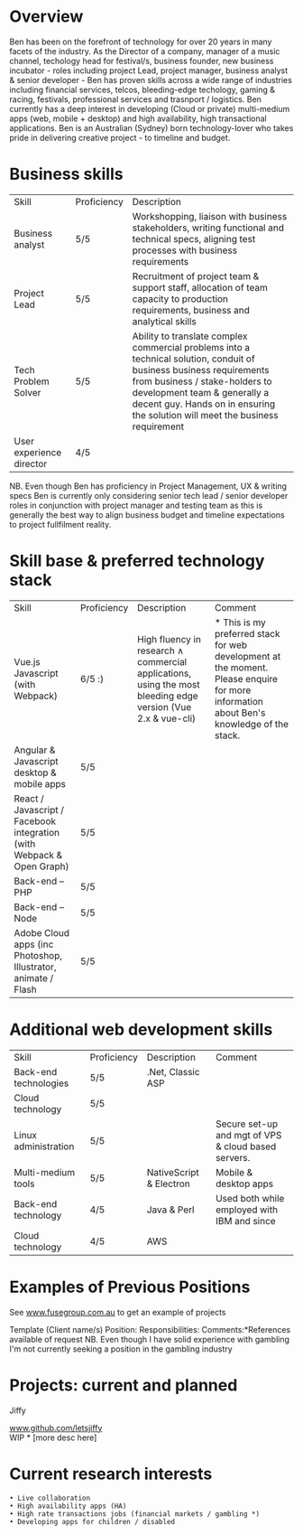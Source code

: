 # Overview
Ben has been on the forefront of technology for over 20 years in many facets of the industry. As the Director of a company, manager of a music channel, techology head for festival/s, business founder, new business incubator - roles including project Lead, project manager, business analyst & senior developer - Ben has proven skills across a wide range of industries including financial services, telcos, bleeding-edge techology, gaming & racing, festivals, professional services and trasnport / logistics.
Ben currently has a deep interest in developing (Cloud or private) multi-medium apps (web, mobile + desktop) and high availability, high transactional applications. Ben is an Australian (Sydney) born technology-lover who takes pride in delivering creative project - to timeline and budget.

# Business skills
<table>
	<tr>
		<td>Skill</td>
		<td>Proficiency</td>    
		<td>Description</td>		
	</tr>
	<tr>
		<td>Business analyst</td>
		<td>5/5</td>    
		<td>Workshopping, liaison with business stakeholders, writing functional and technical specs, aligning test processes with business requirements</td>
	</tr>	
	<tr>
		<td>Project Lead</td>
		<td>5/5</td>    
		<td>Recruitment of project team & support staff, allocation of team capacity to production requirements, business and analytical skills</td>
	</tr>		
	<tr>
		<td>Tech Problem Solver</td>
		<td>5/5</td>    
		<td>Ability to translate complex commercial problems into a technical solution, conduit of business business requirements from business / stake-holders to development team & generally a decent guy. Hands on in ensuring the solution will meet the business requirement</td>
	</tr>			
	<tr>
		<td>User experience director</td>
		<td>4/5</td>    
		<td></td>
	</tr>				
 </table>
 
 NB. Even though Ben has proficiency in Project Management, UX & writing specs Ben is currently only considering senior tech lead / senior developer roles in conjunction with project manager and testing team as this is generally the best way to align business budget and timeline expectations to project fullfilment reality.
 
 # Skill base & preferred technology stack
<table>
	<tr>
		<td>Skill</td>
		<td>Proficiency</td>    
		<td>Description</td>		
		<td>Comment</td>	
	</tr>
	<tr>
		<td>Vue.js Javascript (with Webpack)</td>
		<td>6/5 :)</td>    
		<td>High fluency in research &and; commercial applications, using the most bleeding edge version (Vue 2.x & vue-cli)</td>		
		<td>* This is my preferred stack for web development at the moment. Please enquire for more information about Ben's knowledge of the stack.</td>	
	</tr>
	<tr>
		<td>Angular & Javascript desktop & mobile apps</td>
		<td>5/5</td>    
		<td></td>		
		<td></td>	
	</tr>
	<tr>
		<td>React / Javascript / Facebook integration (with Webpack & Open Graph)</td>
		<td>5/5</td>    
		<td></td>		
		<td></td>	
	</tr>
	<tr>
		<td>Back-end – PHP</td>
		<td>5/5</td>    
		<td></td>		
		<td></td>	
	</tr>
	<tr>
		<td>Back-end – Node</td>
		<td>5/5</td>    
		<td></td>		
		<td></td>	
	</tr>		
	<tr>
		<td>Adobe Cloud apps (inc Photoshop, Illustrator, animate / Flash</td>
		<td>5/5</td>    
		<td></td>		
		<td></td>	
	</tr>
</table>


 # Additional web development skills
<table>
	<tr>
		<td>Skill</td>
		<td>Proficiency</td>    
		<td>Description</td>		
		<td>Comment</td>	
	</tr>
	<tr>
		<td>Back-end technologies</td>
		<td>5/5</td>    
		<td>.Net, Classic ASP</td>		
		<td></td>	
	</tr>
	<tr>
		<td>Cloud technology</td>
		<td>5/5</td>    
		<td></td>		
		<td></td>	
	</tr>
	<tr>
		<td>Linux administration</td>
		<td>5/5</td>    
		<td></td>		
		<td>Secure set-up and mgt of VPS & cloud based servers.</td>	
	</tr>	
	<tr>
		<td>Multi-medium tools</td>
		<td>5/5</td>    
		<td>NativeScript & Electron</td>		
		<td>Mobile & desktop apps</td>	
	</tr>
	<tr>
		<td>Back-end technology</td>
		<td>4/5</td>    
		<td>Java & Perl</td>		
		<td>Used both while employed with IBM and since</td>	
	</tr>	
	<tr>
		<td>Cloud technology</td>
		<td>4/5</td>    
		<td>AWS</td>		
		<td></td>	
	</tr>
</table>

# Examples of Previous Positions

See www.fusegroup.com.au to get an example of projects

Template (Client name/s)
Position: 
Responsibilities:
Comments:*References available of request
NB. Even though I have solid experience with gambling I'm not currently seeking a position in the gambling industry

# Projects: current and planned

Jiffy<br/>
<!-- www.letsjiffy.com<br/> -->
www.github.com/letsjiffy<br/>
WIP  * [more desc here]

# Current research interests

    • Live collaboration
    • High availability apps (HA)
    • High rate transactions jobs (financial markets / gambling *)
    • Developing apps for children / disabled

  
